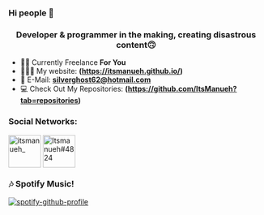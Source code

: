 ### Hi people 👋

<h3 align="center">Developer & programmer in the making, creating disastrous content🙃</h3>

- 👦🏽 Currently Freelance **For You**
- 👨🏽‍💻 My website: **(https://itsmanueh.github.io/)**
- 📧 E-Mail: **silverghost62@hotmail.com**
- 💻 Check Out My Repositories: **(https://github.com/ItsManueh?tab=repositories)**

### Social Networks:</h3>
<p align="left">
<a href="https://twitter.com/itsmanueh_" target="blank"><img align="center" src="https://cdn3.iconfinder.com/data/icons/free-social-icons/67/twitter_circle_color-512.png" alt="itsmanueh_" height="64" width="64"/></a>
<a href="https://dsc.bio/itsmanueh" target="blank"><img align="center" src="https://webstockreview.net/images/discord-icon-png.png" alt="Itsmanueh#4824" height="64" width="64"/></a>
</p>

### 🎶 Spotify Music!
[![spotify-github-profile](https://spotify-github-profile.vercel.app/api/view?uid=facinglife&cover_image=true&theme=novatorem)](https://spotify-github-profile.vercel.app/api/view?uid=facinglife&redirect=true)
